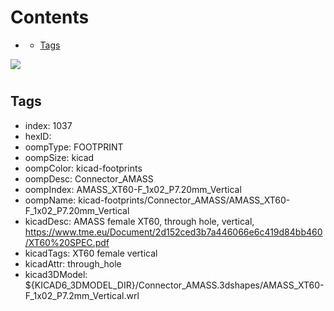 



Contents
========

* [](#)
	* [Tags](#tags)
  
![][im]
# 

## Tags

- index: 1037
- hexID: 
- oompType: FOOTPRINT
- oompSize: kicad
- oompColor: kicad-footprints
- oompDesc: Connector_AMASS
- oompIndex: AMASS_XT60-F_1x02_P7.20mm_Vertical
- oompName: kicad-footprints/Connector_AMASS/AMASS_XT60-F_1x02_P7.20mm_Vertical
- kicadDesc: AMASS female XT60, through hole, vertical, https://www.tme.eu/Document/2d152ced3b7a446066e6c419d84bb460/XT60%20SPEC.pdf
- kicadTags: XT60 female vertical
- kicadAttr: through_hole
- kicad3DModel: ${KICAD6_3DMODEL_DIR}/Connector_AMASS.3dshapes/AMASS_XT60-F_1x02_P7.2mm_Vertical.wrl



[im]: image.png
